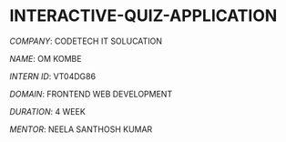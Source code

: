 # INTERACTIVE-QUIZ-APPLICATION

*COMPANY*: CODETECH IT SOLUCATION 

*NAME*: OM KOMBE

*INTERN ID*: VT04DG86

*DOMAIN*: FRONTEND WEB DEVELOPMENT

*DURATION*: 4 WEEK

*MENTOR*: NEELA SANTHOSH KUMAR 
